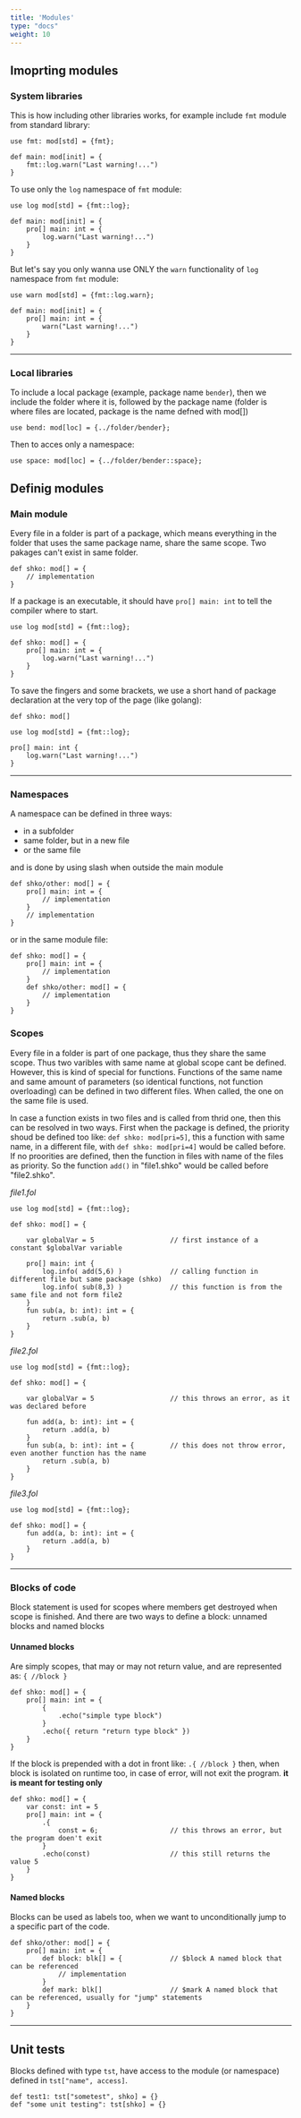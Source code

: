 ```yaml
---
title: 'Modules'
type: "docs"
weight: 10
---
```


## Imoprting modules

### System libraries
This is how including other libraries works, for example include `fmt` module from standard library:
```
use fmt: mod[std] = {fmt};

def main: mod[init] = {
    fmt::log.warn("Last warning!...")
}
```
To use only the `log` namespace of `fmt` module:
```
use log mod[std] = {fmt::log};

def main: mod[init] = {
    pro[] main: int = {
        log.warn("Last warning!...")
    }
}
```
But let's say you only wanna use ONLY the `warn` functionality of `log` namespace from `fmt` module:
```
use warn mod[std] = {fmt::log.warn};

def main: mod[init] = {
    pro[] main: int = {
        warn("Last warning!...")
    }
}
```
---
### Local libraries
To include a local package (example, package name `bender`), then we include the folder where it is, followed by the package name (folder is where files are located, package is the name defned with mod[])

```
use bend: mod[loc] = {../folder/bender};
```
Then to acces only a namespace:
```
use space: mod[loc] = {../folder/bender::space};
```

## Definig modules
### Main module
Every file in a folder is part of a package, which means everything in the folder that uses the same package name, share the same scope. Two pakages can't exist in same folder. 
```
def shko: mod[] = {
    // implementation
}
```
If a package is an executable, it should have `pro[] main: int` to tell the compiler where to start. 
```
use log mod[std] = {fmt::log};

def shko: mod[] = {
    pro[] main: int = {
        log.warn("Last warning!...")
    }
}
```

To save the fingers and some brackets, we use a short hand of package declaration at the very top of the page (like golang):
```
def shko: mod[]

use log mod[std] = {fmt::log};

pro[] main: int {
    log.warn("Last warning!...")
}
```

---
### Namespaces
A namespace can be defined in three ways: 
- in a subfolder
- same folder, but in a new file
- or the same file 

and is done by using slash when outside the main module
```
def shko/other: mod[] = {
    pro[] main: int = {
        // implementation
    }
    // implementation
}
```

or in the same module file:
```
def shko: mod[] = {
    pro[] main: int = {
        // implementation
    }
    def shko/other: mod[] = {
        // implementation
    }
}
```


### Scopes

Every file in a folder is part of one package, thus they share the same scope. Thus two varibles with same name at global scope cant be defined. However, this is kind of special for functions. Functions of the same name and same amount of parameters (so identical functions, not function overloading) can be defined in two different files. When called, the one on the same file is used.

In case a function exists in two files and is called from thrid one, then this can be resolved in two ways. First when the package is defined, the priority shoud be defined too like: `def shko: mod[pri=5]`, this a function with same name, in a different file, with `def shko: mod[pri=4]` would be called before. If no proorities are defined, then the function in files with name of the files as priority. So the function `add()` in "file1.shko" would be called before "file2.shko". 

*file1.fol*
```
use log mod[std] = {fmt::log};

def shko: mod[] = {

    var globalVar = 5                   // first instance of a constant $globalVar variable

    pro[] main: int {
        log.info( add(5,6) )            // calling function in different file but same package (shko)
        log.info( sub(8,3) )            // this function is from the same file and not form file2
    }
    fun sub(a, b: int): int = {
        return .sub(a, b)
    }
}
```
*file2.fol*
```
use log mod[std] = {fmt::log};

def shko: mod[] = {

    var globalVar = 5                   // this throws an error, as it was declared before

    fun add(a, b: int): int = {
        return .add(a, b)
    }
    fun sub(a, b: int): int = {         // this does not throw error, even another function has the name
        return .sub(a, b)
    }
}
```
*file3.fol*
```
use log mod[std] = {fmt::log};

def shko: mod[] = {
    fun add(a, b: int): int = {
        return .add(a, b)
    }
}
```
---
### Blocks of code
Block statement is used for scopes where members get destroyed when scope is finished. And there are two ways to define a block: unnamed blocks and named blocks
#### Unnamed blocks
Are simply scopes, that may or may not return value, and are represented as: `{ //block }`
```
def shko: mod[] = {
    pro[] main: int = {
        {
            .echo("simple type block")
        }
        .echo({ return "return type block" })
    }
}
```

If the block is prepended with a dot in front like: `.{ //block }` then, when block is isolated on runtime too, in case of error, will not exit the program. **it is meant for testing only**
```
def shko: mod[] = {
    var const: int = 5
    pro[] main: int = {
        .{
            const = 6;                  // this throws an error, but the program doen't exit
        }
        .echo(const)                    // this still returns the value 5
    }
}
```
#### Named blocks
Blocks can be used as labels too, when we want to unconditionally jump to a specific part of the code.
```
def shko/other: mod[] = {
    pro[] main: int = {
        def block: blk[] = {            // $block A named block that can be referenced
            // implementation
        }
        def mark: blk[]                 // $mark A named block that can be referenced, usually for "jump" statements
    }
}
```

---
## Unit tests
Blocks defined with type `tst`, have access to the module (or namespace) defined in `tst["name", access]`.

```
def test1: tst["sometest", shko] = {}
def "some unit testing": tst[shko] = {}
```

